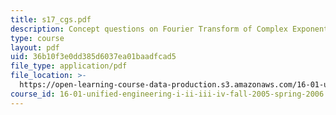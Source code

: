 ```yaml
---
title: s17_cgs.pdf
description: Concept questions on Fourier Transform of Complex Exponential.
type: course
layout: pdf
uid: 36b10f3e0dd385d6037ea01baadfcad5
file_type: application/pdf
file_location: >-
  https://open-learning-course-data-production.s3.amazonaws.com/16-01-unified-engineering-i-ii-iii-iv-fall-2005-spring-2006/36b10f3e0dd385d6037ea01baadfcad5_s17_cgs.pdf
course_id: 16-01-unified-engineering-i-ii-iii-iv-fall-2005-spring-2006
---
```

